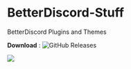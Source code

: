 # BetterDiscord-Stuff
BetterDiscord Plugins and Themes

**Download** :   ![GitHub Releases][downloads-badge]

[downloads-badge]: https://img.shields.io/github/downloads/BetterDiscord/BetterDiscord/latest/total?style=flat-square

![](https://betterdiscord.app/resources/branding/logo_large.svg)
